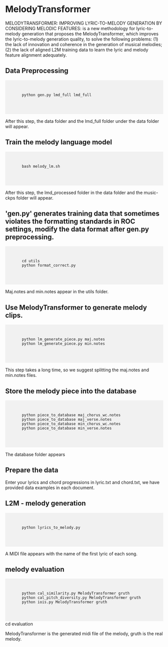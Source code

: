 # MelodyTransformer
MELODYTRANSFORMER: IMPROVING LYRIC-TO-MELODY GENERATION BY CONSIDERING MELODIC FEATURES: is a new methodology for lyric-to-melody generation that proposes the MelodyTransformer, which improves the lyric-to-melody generation quality, to solve the following problems: (1) the lack of innovation and coherence in the generation of musical melodies; (2) the lack of aligned L2M training data to learn the lyric and melody feature alignment adequately.

## Data Preprocessing
<div style="background-color: #f1f1f1; padding: 10px; font-size: 1em;">
  <pre>
    <code>
      python gen.py lmd_full lmd_full
    </code>
  </pre>
</div>

After this step, the data folder and the lmd_full folder under the data folder will appear.

## Train the melody language model
<div style="background-color: #f1f1f1; padding: 10px; font-size: 1em;">
  <pre>
    <code>
      bash melody_lm.sh
    </code>
  </pre>
</div>

After this step, the lmd_processed folder in the data folder and the music-ckps folder will appear.

## 'gen.py' generates training data that sometimes violates the formatting standards in ROC settings, modify the data format after gen.py preprocessing.
<div style="background-color: #f1f1f1; padding: 10px; font-size: 1em;">
  <pre>
    <code>
      cd utils
      python format_correct.py 
    </code>
  </pre>
</div>

Maj.notes and min.notes appear in the utils folder.

## Use MelodyTransformer to generate melody clips.
<div style="background-color: #f1f1f1; padding: 10px; font-size: 1em;">
  <pre>
    <code>
      python lm_generate_piece.py maj.notes
      python lm_generate_piece.py min.notes
    </code>
  </pre>
</div>

This step takes a long time, so we suggest splitting the maj.notes and min.notes files.

## Store the melody piece into the database
<div style="background-color: #f1f1f1; padding: 10px; font-size: 1em;">
  <pre>
    <code>
      python piece_to_database maj_chorus_wc.notes
      python piece_to_database maj_verse.notes
      python piece_to_database min_chorus_wc.notes
      python piece_to_database min_verse.notes
    </code>
  </pre>
</div>

The database folder appears

## Prepare the data
Enter your lyrics and chord progressions in lyric.txt and chord.txt, we have provided data examples in each document.

## L2M - melody generation
<div style="background-color: #f1f1f1; padding: 10px; font-size: 1em;">
  <pre>
    <code>
      python lyrics_to_melody.py
    </code>
  </pre>
</div>

A MIDI file appears with the name of the first lyric of each song.

## melody evaluation
<div style="background-color: #f1f1f1; padding: 10px; font-size: 1em;">
  <pre>
    <code>
      python cal_similarity.py MelodyTransformer gruth 
      python cal_pitch_diversity.py MelodyTransformer gruth
      python iois.py MelodyTransformer gruth
    </code>
  </pre>
</div>
cd evaluation

MelodyTransformer is the generated midi file of the melody, gruth is the real melody.

